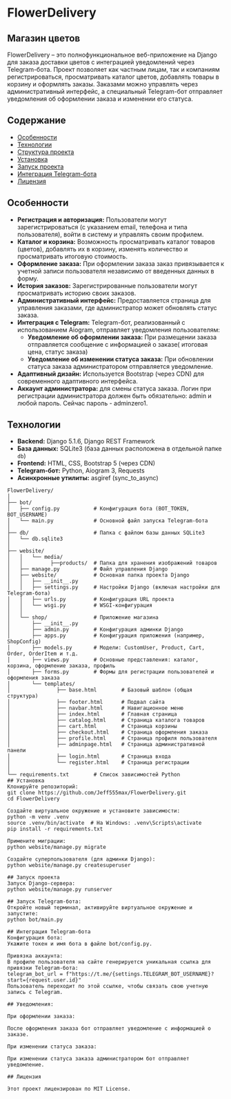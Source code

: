 # FlowerDelivery
## Магазин цветов

FlowerDelivery – это полнофункциональное веб-приложение на Django для заказа доставки цветов с интеграцией уведомлений через Telegram-бота. Проект позволяет как частным лицам, так и компаниям регистрироваться, просматривать каталог цветов, добавлять товары в корзину и оформлять заказы. Заказами можно управлять через административный интерфейс, а специальный Telegram-бот отправляет уведомления об оформлении заказа и изменении его статуса.

## Содержание

- [Особенности](#особенности)
- [Технологии](#технологии)
- [Структура проекта](#структура-проекта)
- [Установка](#установка)
- [Запуск проекта](#запуск-проекта)
- [Интеграция Telegram-бота](#интеграция-telegram-бота)
- [Лицензия](#лицензия)

## Особенности

- **Регистрация и авторизация:** Пользователи могут зарегистрироваться (с указанием email, телефона и типа пользователя), войти в систему и управлять своим профилем.
- **Каталог и корзина:** Возможность просматривать каталог товаров (цветов), добавлять их в корзину, изменять количество и просматривать итоговую стоимость.
- **Оформление заказа:** При оформлении заказа заказ привязывается к учетной записи пользователя независимо от введенных данных в форму.
- **История заказов:** Зарегистрированные пользователи могут просматривать историю своих заказов.
- **Административный интерфейс:** Предоставляется страница для управления заказами, где администратор может обновлять статус заказа.
- **Интеграция с Telegram:** Telegram-бот, реализованный с использованием Aiogram, отправляет уведомления пользователям:
  - **Уведомление об оформлении заказа:** При размещении заказа отправляется сообщение с  информацией о заказе( итоговая цена, статус заказа)
  - **Уведомление об изменении статуса заказа:** При обновлении статуса заказа администратором отправляется уведомление.
- **Адаптивный дизайн:** Используется Bootstrap (через CDN) для современного адаптивного интерфейса.
- **Аккаунт администратора:** для смены статуса заказа. Логин при регистрации администратора должен быть обязательно: admin и любой пароль. Сейчас пароль - adminzero1.
## Технологии

- **Backend:** Django 5.1.6, Django REST Framework
- **База данных:** SQLite3 (база данных расположена в отдельной папке `db`)
- **Frontend:** HTML, CSS, Bootstrap 5 (через CDN)
- **Telegram-бот:** Python, Aiogram 3, Requests
- **Асинхронные утилиты:** asgiref (sync_to_async)

```plaintext
FlowerDelivery/
│
├── bot/
│   ├── config.py           # Конфигурация бота (BOT_TOKEN, BOT_USERNAME)
│   └── main.py             # Основной файл запуска Telegram-бота
│
├── db/                     # Папка с файлом базы данных SQLite3
│   └── db.sqlite3
│
├── website/
│   │   └── media/ 
│   │         ├──products/  # Папка для хранения изображений товаров
│   ├── manage.py           # Файл управления Django
│   ├── website/            # Основная папка проекта Django
│   │   ├── __init__.py
│   │   ├── settings.py     # Настройки Django (включая настройки для Telegram-бота)
│   │   ├── urls.py         # Конфигурация URL проекта
│   │   └── wsgi.py         # WSGI-конфигурация
│   │
│   └── shop/               # Приложение магазина
│       ├── __init__.py
│       ├── admin.py        # Конфигурация админки Django
│       ├── apps.py         # Конфигурация приложения (например, ShopConfig)
│       ├── models.py       # Модели: CustomUser, Product, Cart, Order, OrderItem и т.д.
│       ├── views.py        # Основные представления: каталог, корзина, оформление заказа, профиль
│       ├── forms.py        # Формы для регистрации пользователей и оформления заказа               
│       └── templates/
│               ├── base.html        # Базовый шаблон (общая структура)
│               ├── footer.html      # Подвал сайта
│               ├── navbar.html      # Навигационное меню
│               ├── index.html       # Главная страница
│               ├── catalog.html     # Страница каталога товаров
│               ├── cart.html        # Страница корзины
│               ├── checkout.html    # Страница оформления заказа
│               ├── profile.html     # Страница профиля пользователя
│               ├── adminpage.html   # Страница административной панели
│               ├── login.html       # Страница входа
│               └── register.html    # Страница регистрации
│
└── requirements.txt        # Список зависимостей Python
## Установка
Клонируйте репозиторий:
git clone https://github.com/Jeff555max/FlowerDelivery.git
cd FlowerDelivery

Создайте виртуальное окружение и установите зависимости:
python -m venv .venv
source .venv/bin/activate  # На Windows: .venv\Scripts\activate
pip install -r requirements.txt

Примените миграции:
python website/manage.py migrate

Создайте суперпользователя (для админки Django):
python website/manage.py createsuperuser

## Запуск проекта
Запуск Django-сервера:
python website/manage.py runserver

## Запуск Telegram-бота:
Откройте новый терминал, активируйте виртуальное окружение и запустите:
python bot/main.py

## Интеграция Telegram-бота
Конфигурация бота:
Укажите токен и имя бота в файле bot/config.py.

Привязка аккаунта:
В профиле пользователя на сайте генерируется уникальная ссылка для привязки Telegram-бота:
telegram_bot_url = f"https://t.me/{settings.TELEGRAM_BOT_USERNAME}?start={request.user.id}"
Пользователь переходит по этой ссылке, чтобы связать свою учетную запись с Telegram.

## Уведомления:

При оформлении заказа:

После оформления заказа бот отправляет уведомление c информацией о заказе.

При изменении статуса заказа: 

При изменении статуса заказа администратором бот отправляет уведомление.

## Лицензия

Этот проект лицензирован по MIT License.
